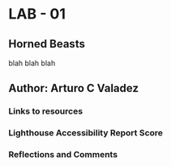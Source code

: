 # LAB - 01

## Horned Beasts

blah blah blah

## Author: Arturo C Valadez

### Links to resources
[]()

### Lighthouse Accessibility Report Score
[]()

### Reflections and Comments
